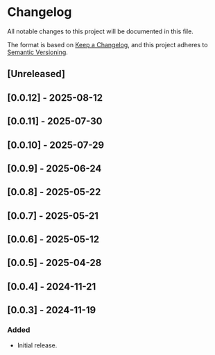 # Changelog

All notable changes to this project will be documented in this file.

The format is based on [Keep a Changelog](https://keepachangelog.com/en/1.0.0/),
and this project adheres to [Semantic Versioning](https://semver.org/spec/v2.0.0.html).

## [Unreleased]

## [0.0.12] - 2025-08-12

## [0.0.11] - 2025-07-30

## [0.0.10] - 2025-07-29

## [0.0.9] - 2025-06-24

## [0.0.8] - 2025-05-22

## [0.0.7] - 2025-05-21

## [0.0.6] - 2025-05-12

## [0.0.5] - 2025-04-28

## [0.0.4] - 2024-11-21

## [0.0.3] - 2024-11-19

### Added
- Initial release.
